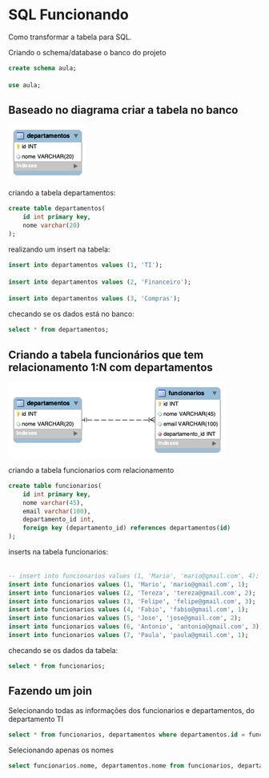 # SQL Funcionando

Como transformar a tabela para SQL.

Criando o schema/database o banco do projeto
```sql
create schema aula;

use aula;
```

## Baseado no diagrama criar a tabela no banco

![Departamentos](departamentos.png)

criando a tabela departamentos:

```sql
create table departamentos(
	id int primary key,
	nome varchar(20)
);
```

realizando um insert na tabela:

```sql
insert into departamentos values (1, 'TI');

insert into departamentos values (2, 'Financeiro');

insert into departamentos values (3, 'Compras');
```

checando se os dados está no banco:

```sql
select * from departamentos;
```

## Criando a tabela funcionários que tem relacionamento 1:N com departamentos

![Departamentos](departamento_funcionarios.png)

criando a tabela funcionarios com relacionamento

```sql
create table funcionarios(
	id int primary key,
	nome varchar(45),
	email varchar(100),
    departamento_id int,
    foreign key (departamento_id) references departamentos(id)
);
```

inserts na tabela funcionarios:

```sql

-- insert into funcionarios values (1, 'Mario', 'mario@gmail.com', 4);
insert into funcionarios values (1, 'Mario', 'mario@gmail.com', 1);
insert into funcionarios values (2, 'Tereza', 'tereza@gmail.com', 2);
insert into funcionarios values (3, 'Felipe', 'felipe@gmail.com', 3);
insert into funcionarios values (4, 'Fabio', 'fabio@gmail.com', 1);
insert into funcionarios values (5, 'Jose', 'jose@gmail.com', 2);
insert into funcionarios values (6, 'Antonio', 'antonio@gmail.com', 3);
insert into funcionarios values (7, 'Paula', 'paula@gmail.com', 1);

```

checando se os dados da tabela:

```sql
select * from funcionarios;
```

## Fazendo um join

Selecionando todas as informações dos funcionarios e departamentos, do departamento TI

```sql
select * from funcionarios, departamentos where departamentos.id = funcionarios.departamento_id and departamentos.nome = 'TI'; 
```

Selecionando apenas os nomes

```sql
select funcionarios.nome, departamentos.nome from funcionarios, departamentos where departamentos.id = funcionarios.departamento_id and departamentos.nome = 'TI'; 
```